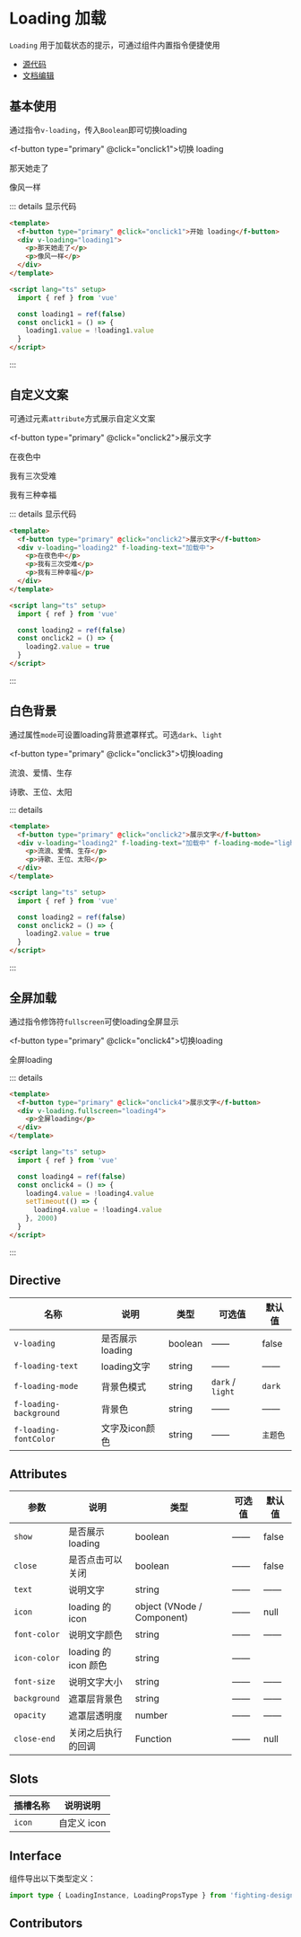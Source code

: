 # Loading 加载

`Loading` 用于加载状态的提示，可通过组件内置指令便捷使用

- [源代码](https://github.com/FightingDesign/fighting-design/tree/master/packages/fighting-design/loading)
- [文档编辑](https://github.com/FightingDesign/fighting-design/blob/master/docs/docs/components/loading.md)

## 基本使用

通过指令`v-loading`，传入`Boolean`即可切换loading

<f-button type="primary" @click="onclick1">切换 loading</f-button>
<div v-loading="loading1">
  <p>那天她走了</p>
  <p>像风一样</p>
</div>

::: details 显示代码

```html
<template>
  <f-button type="primary" @click="onclick1">开始 loading</f-button>
  <div v-loading="loading1">
    <p>那天她走了</p>
    <p>像风一样</p>
  </div>
</template>

<script lang="ts" setup>
  import { ref } from 'vue'

  const loading1 = ref(false)
  const onclick1 = () => {
    loading1.value = !loading1.value
  }
</script>
```

:::

## 自定义文案

可通过元素`attribute`方式展示自定义文案

<f-button type="primary" @click="onclick2">展示文字</f-button>
<div v-loading="loading2" f-loading-text="加载中">
  <p>在夜色中</p>
  <p>我有三次受难</p>
  <p>我有三种幸福</p>
</div>

::: details 显示代码

```html
<template>
  <f-button type="primary" @click="onclick2">展示文字</f-button>
  <div v-loading="loading2" f-loading-text="加载中">
    <p>在夜色中</p>
    <p>我有三次受难</p>
    <p>我有三种幸福</p>
  </div>
</template>

<script lang="ts" setup>
  import { ref } from 'vue'

  const loading2 = ref(false)
  const onclick2 = () => {
    loading2.value = true
  }
</script>
```

:::

## 白色背景

通过属性`mode`可设置loading背景遮罩样式。可选`dark`、`light`

<f-button type="primary" @click="onclick3">切换loading</f-button>
<div v-loading="loading3" f-loading-text="加载中.." f-loading-mode="light">
  <p>流浪、爱情、生存</p>
  <p>诗歌、王位、太阳</p>
</div>

::: details

```html
<template>
  <f-button type="primary" @click="onclick2">展示文字</f-button>
  <div v-loading="loading2" f-loading-text="加载中" f-loading-mode="light">
    <p>流浪、爱情、生存</p>
    <p>诗歌、王位、太阳</p>
  </div>
</template>

<script lang="ts" setup>
  import { ref } from 'vue'

  const loading2 = ref(false)
  const onclick2 = () => {
    loading2.value = true
  }
</script>
```

:::


## 全屏加载

通过指令修饰符`fullscreen`可使loading全屏显示

<f-button type="primary" @click="onclick4">切换loading</f-button>
<div v-loading.fullscreen="loading4">
  <p>全屏loading</p>
</div>

::: details

```html
<template>
  <f-button type="primary" @click="onclick4">展示文字</f-button>
  <div v-loading.fullscreen="loading4">
    <p>全屏loading</p>
  </div>
</template>

<script lang="ts" setup>
  import { ref } from 'vue'

  const loading4 = ref(false)
  const onclick4 = () => {
    loading4.value = !loading4.value
    setTimeout(() => {
      loading4.value = !loading4.value
    }, 2000)
  }
</script>
```

:::

## Directive

| 名称         | 说明                 | 类型                       | 可选值 | 默认值 |
| ------------ | -------------------- | -------------------------- | ------ | ------ |
| `v-loading`       | 是否展示 loading     | boolean                | ——     | false  |
| `f-loading-text`  | loading文字         | string                  | ——     | ——     |
| `f-loading-mode`  | 背景色模式         | string            | `dark` / `light`  |  `dark`    |
| `f-loading-background`  | 背景色        | string           |  ——   |  ——            |
| `f-loading-fontColor`  | 文字及icon颜色  | string          |  ——   |   `主题色`   |


## Attributes

| 参数         | 说明                 | 类型                       | 可选值 | 默认值 |
| ------------ | -------------------- | -------------------------- | ------ | ------ |
| `show`       | 是否展示 loading     | boolean                    | ——     | false  |
| `close`      | 是否点击可以关闭     | boolean                    | ——     | false  |
| `text`       | 说明文字             | string                     | ——     | ——     |
| `icon`       | loading 的 icon      | object (VNode / Component) | ——     | null   |
| `font-color` | 说明文字颜色         | string                     | ——     | ——     |
| `icon-color` | loading 的 icon 颜色 | string                     | ——     |
| `font-size`  | 说明文字大小         | string                     | ——     | ——     |
| `background` | 遮罩层背景色         | string                     | ——     | ——     |
| `opacity`    | 遮罩层透明度         | number                     | ——     | ——     |
| `close-end`  | 关闭之后执行的回调   | Function                   | ——     | null   |

## Slots

| 插槽名称 | 说明说明    |
| -------- | ----------- |
| `icon`   | 自定义 icon |

## Interface

组件导出以下类型定义：

```ts
import type { LoadingInstance, LoadingPropsType } from 'fighting-design'
```

## Contributors

<a href="https://github.com/Tyh2001" target="_blank">
  <f-avatar round src="https://avatars.githubusercontent.com/u/73180970?v=4" />
</a>

<a href="https://github.com/yn22638" target="_blank">
  <f-avatar round src="https://avatars.githubusercontent.com/u/48940123?v=4" />
</a>

<a href="https://github.com/Alphatrionty" target="_blank">
  <f-avatar round src="https://avatars.githubusercontent.com/u/57850101?v=4" />
</a>

<script setup>
  import { ref } from 'vue'
  import { FIconSnowflake } from '@fighting-design/fighting-icon'

  const loading1 = ref(false)
  const onclick1 = () => {
    loading1.value = !loading1.value
  }

  const loading2 = ref(false)
  const onclick2 = () => {
    loading2.value = !loading2.value
  }

  const loading3 = ref(false)
  const onclick3 = () => {
    loading3.value = !loading3.value
  }

  const loading4 = ref(false)
  const onclick4 = () => {
    loading4.value = !loading4.value

    setTimeout(() => {
      loading4.value = !loading4.value
    }, 2000)
  }
</script>
